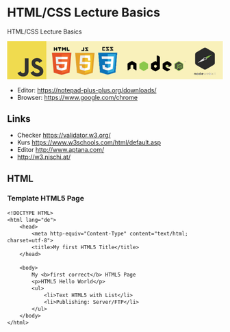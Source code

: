 # HTML/CSS Lecture Basics
 HTML/CSS Lecture Basics

![HTML Basics](/assets/logo.png)

* Editor: https://notepad-plus-plus.org/downloads/
* Browser: https://www.google.com/chrome

## Links

* Checker https://validator.w3.org/
* Kurs https://www.w3schools.com/html/default.asp
* Editor http://www.aptana.com/
* http://w3.nischi.at/

## HTML
### Template HTML5 Page
```
<!DOCTYPE HTML>
<html lang="de">
	<head>
		<meta http-equiv="Content-Type" content="text/html; charset=utf-8"> 
		<title>My first HTML5 Title</title>
	</head>

	<body>
		My <b>first correct</b> HTML5 Page
		<p>HTML5 Hello World</p>
		<ul>
			<li>Text HTML5 with List</li>
			<li>Publishing: Server/FTP</li>
		</ul>
	</body>
</html>
```

